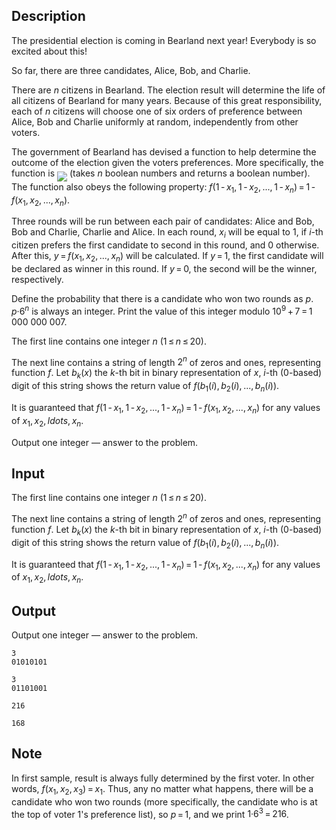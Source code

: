 ## Description

<div><p>The presidential election is coming in Bearland next year! Everybody is so excited about this!</p><p>So far, there are three candidates, Alice, Bob, and Charlie. </p><p>There are <span class="tex-span"><i>n</i></span> citizens in Bearland. The election result will determine the life of all citizens of Bearland for many years. Because of this great responsibility, each of <span class="tex-span"><i>n</i></span> citizens will choose one of six orders of preference between Alice, Bob and Charlie uniformly at random, independently from other voters.</p><p>The government of Bearland has devised a function to help determine the outcome of the election given the voters preferences. More specifically, the function is <img align="middle" class="tex-formula" src="file://UgFbeygY.png" style="max-width: 100.0%;max-height: 100.0%;"> (takes <span class="tex-span"><i>n</i></span> boolean numbers and returns a boolean number). The function also obeys the following property: <span class="tex-span"><i>f</i>(1 - <i>x</i><sub class="lower-index">1</sub>, 1 - <i>x</i><sub class="lower-index">2</sub>, ..., 1 - <i>x</i><sub class="lower-index"><i>n</i></sub>) = 1 - <i>f</i>(<i>x</i><sub class="lower-index">1</sub>, <i>x</i><sub class="lower-index">2</sub>, ..., <i>x</i><sub class="lower-index"><i>n</i></sub>)</span>.</p><p>Three rounds will be run between each pair of candidates: Alice and Bob, Bob and Charlie, Charlie and Alice. In each round, <span class="tex-span"><i>x</i><sub class="lower-index"><i>i</i></sub></span> will be equal to <span class="tex-span">1</span>, if <span class="tex-span"><i>i</i></span>-th citizen prefers the first candidate to second in this round, and <span class="tex-span">0</span> otherwise. After this, <span class="tex-span"><i>y</i> = <i>f</i>(<i>x</i><sub class="lower-index">1</sub>, <i>x</i><sub class="lower-index">2</sub>, ..., <i>x</i><sub class="lower-index"><i>n</i></sub>)</span> will be calculated. If <span class="tex-span"><i>y</i> = 1</span>, the first candidate will be declared as winner in this round. If <span class="tex-span"><i>y</i> = 0</span>, the second will be the winner, respectively.</p><p>Define the probability that there is a candidate who won two rounds as <span class="tex-span"><i>p</i></span>. <span class="tex-span"><i>p</i>·6<sup class="upper-index"><i>n</i></sup></span> is always an integer. Print the value of this integer modulo <span class="tex-span">10<sup class="upper-index">9</sup> + 7 = 1 000 000 007</span>.</p></div><div class="input-specification"><p>The first line contains one integer <span class="tex-span"><i>n</i></span> (<span class="tex-span">1 ≤ <i>n</i> ≤ 20</span>).</p><p>The next line contains a string of length <span class="tex-span">2<sup class="upper-index"><i>n</i></sup></span> of zeros and ones, representing function <span class="tex-span"><i>f</i></span>. Let <span class="tex-span"><i>b</i><sub class="lower-index"><i>k</i></sub>(<i>x</i>)</span> the <span class="tex-span"><i>k</i></span>-th bit in binary representation of <span class="tex-span"><i>x</i></span>, <span class="tex-span"><i>i</i></span>-th (0-based) digit of this string shows the return value of <span class="tex-span"><i>f</i>(<i>b</i><sub class="lower-index">1</sub>(<i>i</i>), <i>b</i><sub class="lower-index">2</sub>(<i>i</i>), ..., <i>b</i><sub class="lower-index"><i>n</i></sub>(<i>i</i>))</span>.</p><p>It is guaranteed that <span class="tex-span"><i>f</i>(1 - <i>x</i><sub class="lower-index">1</sub>, 1 - <i>x</i><sub class="lower-index">2</sub>, ..., 1 - <i>x</i><sub class="lower-index"><i>n</i></sub>) = 1 - <i>f</i>(<i>x</i><sub class="lower-index">1</sub>, <i>x</i><sub class="lower-index">2</sub>, ..., <i>x</i><sub class="lower-index"><i>n</i></sub>)</span> for any values of <span class="tex-span"><i>x</i><sub class="lower-index">1</sub>, <i>x</i><sub class="lower-index">2</sub>, <i>ldots</i>, <i>x</i><sub class="lower-index"><i>n</i></sub></span>.</p></div><div class="output-specification"><p>Output one integer — answer to the problem.</p></div>

## Input

<p>The first line contains one integer <span class="tex-span"><i>n</i></span> (<span class="tex-span">1 ≤ <i>n</i> ≤ 20</span>).</p><p>The next line contains a string of length <span class="tex-span">2<sup class="upper-index"><i>n</i></sup></span> of zeros and ones, representing function <span class="tex-span"><i>f</i></span>. Let <span class="tex-span"><i>b</i><sub class="lower-index"><i>k</i></sub>(<i>x</i>)</span> the <span class="tex-span"><i>k</i></span>-th bit in binary representation of <span class="tex-span"><i>x</i></span>, <span class="tex-span"><i>i</i></span>-th (0-based) digit of this string shows the return value of <span class="tex-span"><i>f</i>(<i>b</i><sub class="lower-index">1</sub>(<i>i</i>), <i>b</i><sub class="lower-index">2</sub>(<i>i</i>), ..., <i>b</i><sub class="lower-index"><i>n</i></sub>(<i>i</i>))</span>.</p><p>It is guaranteed that <span class="tex-span"><i>f</i>(1 - <i>x</i><sub class="lower-index">1</sub>, 1 - <i>x</i><sub class="lower-index">2</sub>, ..., 1 - <i>x</i><sub class="lower-index"><i>n</i></sub>) = 1 - <i>f</i>(<i>x</i><sub class="lower-index">1</sub>, <i>x</i><sub class="lower-index">2</sub>, ..., <i>x</i><sub class="lower-index"><i>n</i></sub>)</span> for any values of <span class="tex-span"><i>x</i><sub class="lower-index">1</sub>, <i>x</i><sub class="lower-index">2</sub>, <i>ldots</i>, <i>x</i><sub class="lower-index"><i>n</i></sub></span>.</p>

## Output

<p>Output one integer — answer to the problem.</p>





```input1
3
01010101

```




```input2
3
01101001

```




```output1
216

```




```output2
168

```



## Note

<p>In first sample, result is always fully determined by the first voter. In other words, <span class="tex-span"><i>f</i>(<i>x</i><sub class="lower-index">1</sub>, <i>x</i><sub class="lower-index">2</sub>, <i>x</i><sub class="lower-index">3</sub>) = <i>x</i><sub class="lower-index">1</sub></span>. Thus, any no matter what happens, there will be a candidate who won two rounds (more specifically, the candidate who is at the top of voter 1's preference list), so <span class="tex-span"><i>p</i> = 1</span>, and we print <span class="tex-span">1·6<sup class="upper-index">3</sup> = 216</span>.</p>
